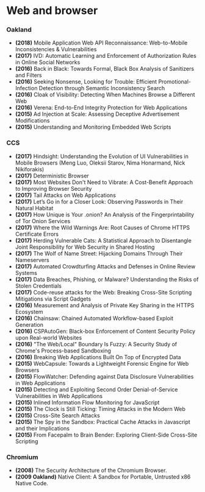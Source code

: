 # Web and browser

### Oakland
* **(2018)** Mobile Application Web API Reconnaissance: Web-to-Mobile Inconsistencies & Vulnerabilities
* **(2017)** IVD: Automatic Learning and Enforcement of Authorization Rules in Online Social Networks
* **(2016)** Back in Black: Towards Formal, Black Box Analysis of Sanitizers and Filters
* **(2016)** Seeking Nonsense, Looking for Trouble: Efficient Promotional-Infection Detection through Semantic Inconsistency Search
* **(2016)** Cloak of Visibility: Detecting When Machines Browse a Different Web
* **(2016)** Verena: End-to-End Integrity Protection for Web Applications
* **(2015)** Ad Injection at Scale: Assessing Deceptive Advertisement Modifications
* **(2015)** Understanding and Monitoring Embedded Web Scripts

### CCS

* **(2017)** Hindsight: Understanding the Evolution of UI Vulnerabilities in Mobile Browsers (Meng Luo, Oleksii Starov, Nima Honarmand, Nick Nikiforakis)
* **(2017)** Deterministic Browser
* **(2017)** Most Websites Don't Need to Vibrate: A Cost-Benefit Approach to Improving Browser Security
* **(2017)** Tail Attacks on Web Applications
* **(2017)** Let’s Go in for a Closer Look: Observing Passwords in Their Natural Habitat
* **(2017)** How Unique is Your .onion? An Analysis of the Fingerprintability of Tor Onion Services
* **(2017)** Where the Wild Warnings Are: Root Causes of Chrome HTTPS Certificate Errors
* **(2017)** Herding Vulnerable Cats: A Statistical Approach to Disentangle Joint Responsibility for Web Security in Shared Hosting
* **(2017)** The Wolf of Name Street: Hijacking Domains Through Their Nameservers
* **(2017)** Automated Crowdturfing Attacks and Defenses in Online Review Systems
* **(2017)** Data Breaches, Phishing, or Malware? Understanding the Risks of Stolen Credentials
* **(2017)** Code-reuse attacks for the Web: Breaking Cross-Site Scripting Mitigations via Script Gadgets
* **(2016)** Measurement and Analysis of Private Key Sharing in the HTTPS Ecosystem
* **(2016)** Chainsaw: Chained Automated Workflow-based Exploit Generation
* **(2016)** CSPAutoGen: Black-box Enforcement of Content Security Policy upon Real-world Websites
* **(2016)** "The Web/Local" Boundary Is Fuzzy: A Security Study of Chrome's Process-based Sandboxing
* **(2016)** Breaking Web Applications Built On Top of Encrypted Data
* **(2015)** WebCapsule: Towards a Lightweight Forensic Engine for Web Browsers
* **(2015)** FlowWatcher: Defending against Data Disclosure Vulnerabilities in Web Applications
* **(2015)** Detecting and Exploiting Second Order Denial-of-Service Vulnerabilities in Web Applications
* **(2015)** Inlined Information Flow Monitoring for JavaScript
* **(2015)** The Clock is Still Ticking: Timing Attacks in the Modern Web
* **(2015)** Cross-Site Search Attacks
* **(2015)** The Spy in the Sandbox: Practical Cache Attacks in Javascript and their Implications
* **(2015)** From Facepalm to Brain Bender: Exploring Client-Side Cross-Site Scripting

### Chromium
* **(2008)** The Security Architecture of the Chromium Browser.
* **(2009 Oakland)** Native Client: A Sandbox for Portable, Untrusted x86 Native Code.
